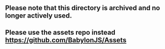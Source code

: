 ## Please note that this directory is archived and no longer actively used.
## Please use the assets repo instead https://github.com/BabylonJS/Assets
